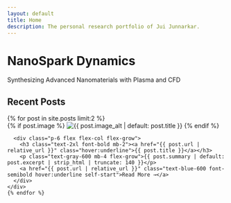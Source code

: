 ```yaml
---
layout: default
title: Home
description: The personal research portfolio of Jui Junnarkar.
---
```


<div class="hero-bg text-white">
  <div class="bg-black bg-opacity-50">
    <div class="max-w-4xl mx-auto px-6 py-32 text-center">
      <h1 class="text-6xl font-bold">NanoSpark Dynamics</h1>
      <p class="text-xl mt-4">Synthesizing Advanced Nanomaterials with Plasma and CFD</p>
    </div>
  </div>
</div>

<section class="max-w-4xl mx-auto px-6 py-12">
  <h2 class="text-4xl font-bold text-center mb-12">Recent Posts</h2>
  <div class="grid md:grid-cols-2 gap-12">
    {% for post in site.posts limit:2 %}
    <div class="bg-white rounded-2xl shadow-lg overflow-hidden border border-gray-200 flex flex-col">
      {% if post.image %}
  <img src="{{ post.image }}" alt="{{ post.image_alt | default: post.title }}" class="w-full h-48 object-cover">
{% endif %}

      <div class="p-6 flex flex-col flex-grow">
        <h3 class="text-2xl font-bold mb-2"><a href="{{ post.url | relative_url }}" class="hover:underline">{{ post.title }}</a></h3>
        <p class="text-gray-600 mb-4 flex-grow">{{ post.summary | default: post.excerpt | strip_html | truncate: 140 }}</p>
        <a href="{{ post.url | relative_url }}" class="text-blue-600 font-semibold hover:underline self-start">Read More →</a>
      </div>
    </div>
    {% endfor %}
  </div>
</section>
